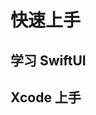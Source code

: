 # 快速上手 <Badge type="warning" text="TODO" />

## 学习 SwiftUI <Badge type="warning" text="TODO" />

## Xcode 上手 <Badge type="warning" text="TODO" />